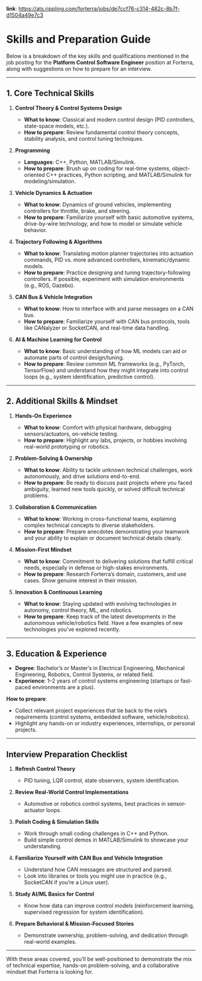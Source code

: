 **link**: https://ats.rippling.com/forterra/jobs/de7ccf76-c314-482c-8b7f-d1504a49e7c3

# Skills and Preparation Guide

Below is a breakdown of the key skills and qualifications mentioned in the job posting for the **Platform Control Software Engineer** position at Forterra, along with suggestions on how to prepare for an interview.

---

## 1. Core Technical Skills

1. **Control Theory & Control Systems Design**
   - **What to know**: Classical and modern control design (PID controllers, state-space models, etc.).
   - **How to prepare**: Review fundamental control theory concepts, stability analysis, and control tuning techniques.

2. **Programming**
   - **Languages**: C++, Python, MATLAB/Simulink.
   - **How to prepare**: Brush up on coding for real-time systems, object-oriented C++ practices, Python scripting, and MATLAB/Simulink for modeling/simulation.

3. **Vehicle Dynamics & Actuation**
   - **What to know**: Dynamics of ground vehicles, implementing controllers for throttle, brake, and steering.
   - **How to prepare**: Familiarize yourself with basic automotive systems, drive-by-wire technology, and how to model or simulate vehicle behavior.

4. **Trajectory Following & Algorithms**
   - **What to know**: Translating motion planner trajectories into actuation commands, PID vs. more advanced controllers, kinematic/dynamic models.
   - **How to prepare**: Practice designing and tuning trajectory-following controllers. If possible, experiment with simulation environments (e.g., ROS, Gazebo).

5. **CAN Bus & Vehicle Integration**
   - **What to know**: How to interface with and parse messages on a CAN bus.
   - **How to prepare**: Familiarize yourself with CAN bus protocols, tools like CANalyzer or SocketCAN, and real-time data handling.

6. **AI & Machine Learning for Control**
   - **What to know**: Basic understanding of how ML models can aid or automate parts of control design/tuning.
   - **How to prepare**: Review common ML frameworks (e.g., PyTorch, TensorFlow) and understand how they might integrate into control loops (e.g., system identification, predictive control).

---

## 2. Additional Skills & Mindset

1. **Hands-On Experience**
   - **What to know**: Comfort with physical hardware, debugging sensors/actuators, on-vehicle testing.
   - **How to prepare**: Highlight any labs, projects, or hobbies involving real-world prototyping or robotics.

2. **Problem-Solving & Ownership**
   - **What to know**: Ability to tackle unknown technical challenges, work autonomously, and drive solutions end-to-end.
   - **How to prepare**: Be ready to discuss past projects where you faced ambiguity, learned new tools quickly, or solved difficult technical problems.

3. **Collaboration & Communication**
   - **What to know**: Working in cross-functional teams, explaining complex technical concepts to diverse stakeholders.
   - **How to prepare**: Prepare anecdotes demonstrating your teamwork and your ability to explain or document technical details clearly.

4. **Mission-First Mindset**
   - **What to know**: Commitment to delivering solutions that fulfill critical needs, especially in defense or high-stakes environments.
   - **How to prepare**: Research Forterra’s domain, customers, and use cases. Show genuine interest in their mission.

5. **Innovation & Continuous Learning**
   - **What to know**: Staying updated with evolving technologies in autonomy, control theory, ML, and robotics.
   - **How to prepare**: Keep track of the latest developments in the autonomous vehicle/robotics field. Have a few examples of new technologies you’ve explored recently.

---

## 3. Education & Experience

- **Degree**: Bachelor’s or Master’s in Electrical Engineering, Mechanical Engineering, Robotics, Control Systems, or related field.
- **Experience**: 1–2 years of control systems engineering (startups or fast-paced environments are a plus).

**How to prepare**:
- Collect relevant project experiences that tie back to the role’s requirements (control systems, embedded software, vehicle/robotics).
- Highlight any hands-on or industry experiences, internships, or personal projects.

---

## Interview Preparation Checklist

1. **Refresh Control Theory**  
   - PID tuning, LQR control, state observers, system identification.

2. **Review Real-World Control Implementations**  
   - Automotive or robotics control systems, best practices in sensor-actuator loops.

3. **Polish Coding & Simulation Skills**  
   - Work through small coding challenges in C++ and Python.
   - Build simple control demos in MATLAB/Simulink to showcase your understanding.

4. **Familiarize Yourself with CAN Bus and Vehicle Integration**  
   - Understand how CAN messages are structured and parsed.
   - Look into libraries or tools you might use in practice (e.g., SocketCAN if you’re a Linux user).

5. **Study AI/ML Basics for Control**  
   - Know how data can improve control models (reinforcement learning, supervised regression for system identification).

6. **Prepare Behavioral & Mission-Focused Stories**  
   - Demonstrate ownership, problem-solving, and dedication through real-world examples.

---

With these areas covered, you’ll be well-positioned to demonstrate the mix of technical expertise, hands-on problem-solving, and a collaborative mindset that Forterra is looking for.


